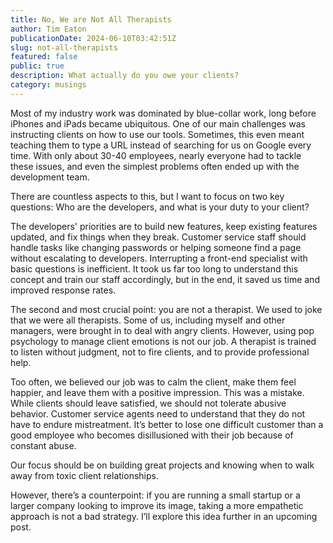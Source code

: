 ```yaml
---
title: No, We are Not All Therapists
author: Tim Eaton
publicationDate: 2024-06-10T03:42:51Z
slug: not-all-therapists
featured: false
public: true
description: What actually do you owe your clients?
category: musings
---
```


Most of my industry work was dominated by blue-collar work, long before iPhones and iPads became ubiquitous. One of our main challenges was instructing clients on how to use our tools. Sometimes, this even meant teaching them to type a URL instead of searching for us on Google every time. With only about 30-40 employees, nearly everyone had to tackle these issues, and even the simplest problems often ended up with the development team.

There are countless aspects to this, but I want to focus on two key questions: Who are the developers, and what is your duty to your client?

The developers' priorities are to build new features, keep existing features updated, and fix things when they break. Customer service staff should handle tasks like changing passwords or helping someone find a page without escalating to developers. Interrupting a front-end specialist with basic questions is inefficient. It took us far too long to understand this concept and train our staff accordingly, but in the end, it saved us time and improved response rates.

The second and most crucial point: you are not a therapist. We used to joke that we were all therapists. Some of us, including myself and other managers, were brought in to deal with angry clients. However, using pop psychology to manage client emotions is not our job. A therapist is trained to listen without judgment, not to fire clients, and to provide professional help.

Too often, we believed our job was to calm the client, make them feel happier, and leave them with a positive impression. This was a mistake. While clients should leave satisfied, we should not tolerate abusive behavior. Customer service agents need to understand that they do not have to endure mistreatment. It’s better to lose one difficult customer than a good employee who becomes disillusioned with their job because of constant abuse.

Our focus should be on building great projects and knowing when to walk away from toxic client relationships.

However, there’s a counterpoint: if you are running a small startup or a larger company looking to improve its image, taking a more empathetic approach is not a bad strategy. I’ll explore this idea further in an upcoming post.
